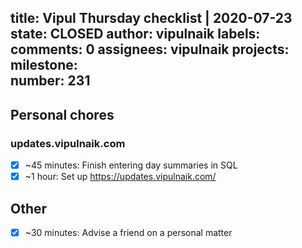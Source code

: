 title:	Vipul Thursday checklist | 2020-07-23
state:	CLOSED
author:	vipulnaik
labels:	
comments:	0
assignees:	vipulnaik
projects:	
milestone:	
number:	231
--
## Personal chores

### updates.vipulnaik.com

- [x] ~45 minutes: Finish entering day summaries in SQL
- [x] ~1 hour: Set up https://updates.vipulnaik.com/

## Other

- [x] ~30 minutes: Advise a friend on a personal matter
